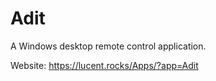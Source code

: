 
# Adit
A Windows desktop remote control application.

Website: https://lucent.rocks/Apps/?app=Adit
